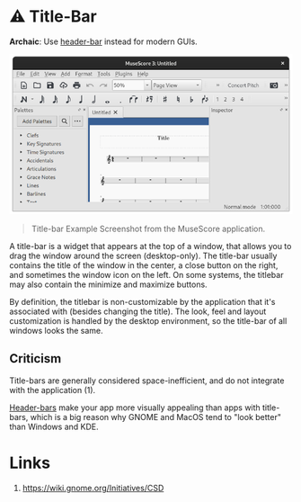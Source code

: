# ⚠ Title-Bar
**Archaic**: Use [header-bar](headerbar.md) instead for modern GUIs.

![Screenshot](titlebar.png)
> Title-bar Example Screenshot from the MuseScore application.

A title-bar is a widget that appears at the top of a window, that allows you
to drag the window around the screen (desktop-only).  The title-bar usually
contains the title of the window in the center, a close button on the right, and
sometimes the window icon on the left.  On some systems, the titlebar may also
contain the minimize and maximize buttons.

By definition, the titlebar is non-customizable by the application that it's
associated with (besides changing the title).  The look, feel and layout
customization is handled by the desktop environment, so the title-bar of all
windows looks the same.

## Criticism
Title-bars are generally considered space-inefficient, and do not integrate with
the application (1).

[Header-bars](headerbar.md) make your app more visually appealing than apps with
title-bars, which is a big reason why GNOME and MacOS tend to "look better" than
Windows and KDE.

# Links
 1. https://wiki.gnome.org/Initiatives/CSD
